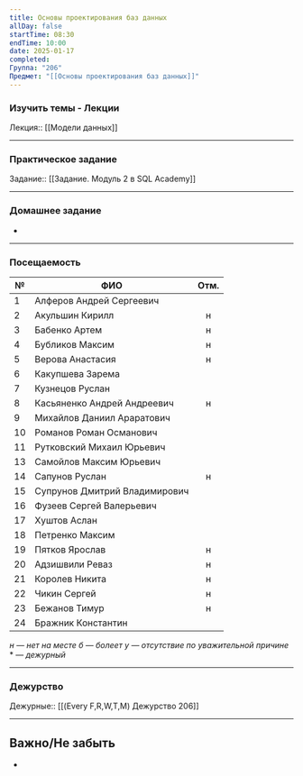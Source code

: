 ```yaml
---
title: Основы проектирования баз данных
allDay: false
startTime: 08:30
endTime: 10:00
date: 2025-01-17
completed: 
Группа: "206"
Предмет: "[[Основы проектирования баз данных]]"
---
```

### Изучить темы - Лекции

Лекция:: [[Модели данных]]

---
### Практическое задание

Задание:: [[Задание. Модуль 2 в SQL Academy]]

---
### Домашнее задание

- 

---
### Посещаемость

| №   | ФИО                           | Отм. |
| --- | ----------------------------- | :--: |
| 1   | Алферов Андрей Сергеевич      |      |
| 2   | Акульшин Кирилл               |  н   |
| 3   | Бабенко Артем                 |  н   |
| 4   | Бубликов Максим               |  н   |
| 5   | Верова Анастасия              |  н   |
| 6   | Какупшева Зарема              |      |
| 7   | Кузнецов Руслан               |      |
| 8   | Касьяненко Андрей Андреевич   |  н   |
| 9   | Михайлов Даниил Араратович    |      |
| 10  | Романов Роман Османович       |      |
| 11  | Рутковский Михаил Юрьевич     |      |
| 13  | Самойлов Максим Юрьевич       |      |
| 14  | Сапунов Руслан                |  н   |
| 15  | Супрунов Дмитрий Владимирович |      |
| 16  | Фузеев Сергей Валерьевич      |      |
| 17  | Хуштов Аслан                  |      |
| 18  | Петренко Максим               |      |
| 19  | Пятков Ярослав                |  н   |
| 20  | Адзишвили Реваз               |  н   |
| 21  | Королев Никита                |  н   |
| 22  | Чикин Сергей                  |  н   |
| 23  | Бежанов Тимур                 |  н   |
| 24  | Бражник Константин            |      |
*н — нет на месте
б — болеет
у — отсутствие по уважительной причине*
\* — *дежурный*

---
### Дежурство

Дежурные:: [[(Every F,R,W,T,M) Дежурство 206]]

---
## Важно/Не забыть

- 